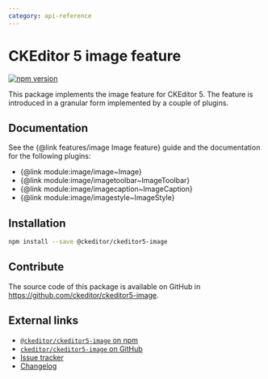 ```yaml
---
category: api-reference
---
```


# CKEditor 5 image feature

[![npm version](https://badge.fury.io/js/%40ckeditor%2Fckeditor5-image.svg)](https://www.npmjs.com/package/@ckeditor/ckeditor5-image)

This package implements the image feature for CKEditor 5. The feature is introduced in a granular form implemented by a couple of plugins.

## Documentation

See the {@link features/image Image feature} guide and the documentation for the following plugins:

* {@link module:image/image~Image}
* {@link module:image/imagetoolbar~ImageToolbar}
* {@link module:image/imagecaption~ImageCaption}
* {@link module:image/imagestyle~ImageStyle}

## Installation

```bash
npm install --save @ckeditor/ckeditor5-image
```

## Contribute

The source code of this package is available on GitHub in https://github.com/ckeditor/ckeditor5-image.

## External links

* [`@ckeditor/ckeditor5-image` on npm](https://www.npmjs.com/package/@ckeditor/ckeditor5-image)
* [`ckeditor/ckeditor5-image` on GitHub](https://github.com/ckeditor/ckeditor5-image)
* [Issue tracker](https://github.com/ckeditor/ckeditor5-image/issues)
* [Changelog](https://github.com/ckeditor/ckeditor5-image/blob/master/CHANGELOG.md)
